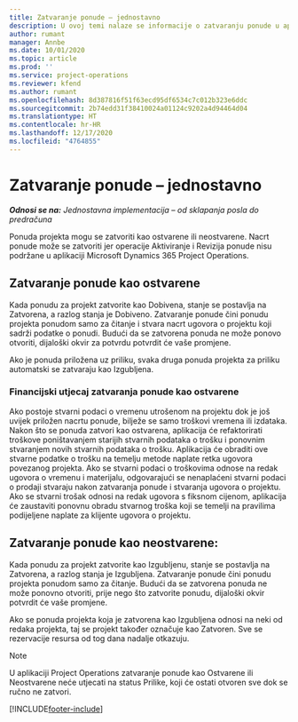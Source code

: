 ```yaml
---
title: Zatvaranje ponude – jednostavno
description: U ovoj temi nalaze se informacije o zatvaranju ponude u aplikaciji Project Operations.
author: rumant
manager: Annbe
ms.date: 10/01/2020
ms.topic: article
ms.prod: ''
ms.service: project-operations
ms.reviewer: kfend
ms.author: rumant
ms.openlocfilehash: 8d387816f51f63ecd95df6534c7c012b323e6ddc
ms.sourcegitcommit: 2b74edd31f38410024a01124c9202a4d94464d04
ms.translationtype: HT
ms.contentlocale: hr-HR
ms.lasthandoff: 12/17/2020
ms.locfileid: "4764855"
---
```

# <a name="close-a-quote---lite"></a>Zatvaranje ponude – jednostavno

_**Odnosi se na:** Jednostavna implementacija – od sklapanja posla do predračuna_

Ponuda projekta mogu se zatvoriti kao ostvarene ili neostvarene. Nacrt ponude može se zatvoriti jer operacije Aktiviranje i Revizija ponude nisu podržane u aplikaciji Microsoft Dynamics 365 Project Operations.

## <a name="close-a-quote-as-won"></a>Zatvaranje ponude kao ostvarene

Kada ponudu za projekt zatvorite kao Dobivena, stanje se postavlja na Zatvorena, a razlog stanja je Dobiveno. Zatvaranje ponude čini ponudu projekta ponudom samo za čitanje i stvara nacrt ugovora o projektu koji sadrži podatke o ponudi. Budući da se zatvorena ponuda ne može ponovo otvoriti, dijaloški okvir za potvrdu potvrdit će vaše promjene.

Ako je ponuda priložena uz priliku, svaka druga ponuda projekta za priliku automatski se zatvaraju kao Izgubljena.

### <a name="financial-impact-of-closing-a-quote-as-won"></a>Financijski utjecaj zatvaranja ponude kao ostvarene

Ako postoje stvarni podaci o vremenu utrošenom na projektu dok je još uvijek priložen nacrtu ponude, bilježe se samo troškovi vremena ili izdataka. Nakon što se ponuda zatvori kao ostvarena, aplikacija će refaktorirati troškove poništavanjem starijih stvarnih podataka o trošku i ponovnim stvaranjem novih stvarnih podataka o trošku. Aplikacija će obraditi ove stvarne podatke o trošku na temelju metode naplate retka ugovora povezanog projekta. Ako se stvarni podaci o troškovima odnose na redak ugovora o vremenu i materijalu, odgovarajući se nenaplaćeni stvarni podaci o prodaji stvaraju nakon zatvaranja ponude i stvaranja ugovora o projektu. Ako se stvarni trošak odnosi na redak ugovora s fiksnom cijenom, aplikacija će zaustaviti ponovnu obradu stvarnog troška koji se temelji na pravilima podijeljene naplate za klijente ugovora o projektu.

## <a name="closing-a-quote-as-lost"></a>Zatvaranje ponude kao neostvarene:

Kada ponudu za projekt zatvorite kao Izgubljenu, stanje se postavlja na Zatvorena, a razlog stanja je Izgubljena. Zatvaranje ponude čini ponudu projekta ponudom samo za čitanje. Budući da se zatvorena ponuda ne može ponovno otvoriti, prije nego što zatvorite ponudu, dijaloški okvir potvrdit će vaše promjene.

Ako se ponuda projekta koja je zatvorena kao Izgubljena odnosi na neki od redaka projekta, taj se projekt također označuje kao Zatvoren. Sve se rezervacije resursa od tog dana nadalje otkazuju.

> [!NOTE]
> U aplikaciji Project Operations zatvaranje ponude kao Ostvarene ili Neostvarene neće utjecati na status Prilike, koji će ostati otvoren sve dok se ručno ne zatvori.


[!INCLUDE[footer-include](../../includes/footer-banner.md)]